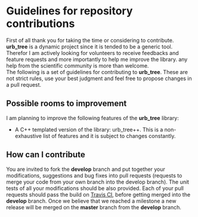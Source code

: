 # Guidelines for repository contributions
First of all thank you for taking the time or considering to contribute.
**urb_tree** is a dynamic project since it is tended to be a generic
tool. Therefor 
I am actively looking for volunteers to receive feedbacks and feature 
requests and more importantly to help me improve the library.
any help from the  scientific community is more than welcome.</br>
The following is a set of guidelines for contributing to **urb_tree**. These
are not strict rules, use your best judgment and feel free to propose changes
in a pull request.

## Possible rooms to improvement
I am planning to improve the following features of the **urb_tree** library:
* A C++ templated version of the library: urb_tree++.
This is a non-exhaustive list of features and it is subject to changes constantly.

## How can I contribute
You are invited to fork the **develop**  branch and put together your
modifications, suggestions and bug fixes into pull requests (requests to merge
your code from your own branch into the develop branch).
The unit tests of all your modifications should be also 
provided. Each of your pull requests should pass the build 
on [Travis CI](https://travis-ci.org/issamsaid/urb_tree), before getting merged
into the **develop** branch. Once we believe that we reached a milestone a new
release will be merged on the **master** branch from the **develop** branch.